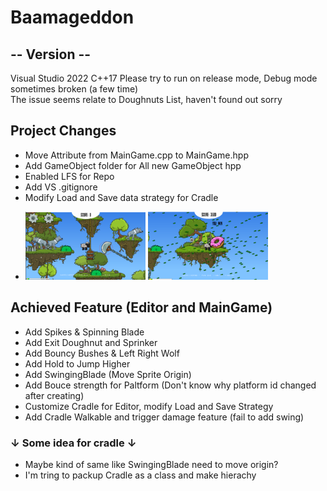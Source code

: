 # Baamageddon
## -- Version --
Visual Studio 2022 C++17
Please try to run on release mode, Debug mode sometimes broken (a few time)   
The issue seems relate to Doughnuts List, haven't found out sorry
## Project Changes
* Move Attribute from MainGame.cpp to MainGame.hpp
* Add GameObject folder for All new GameObject hpp
* Enabled LFS for Repo
* Add VS .gitignore
* Modify Load and Save data strategy for Cradle
-  <img src="/img/img2.png" height=40% width=40%> <img src="/img/img1.png" height=40% width=40%>




## Achieved Feature (Editor and MainGame)
* Add Spikes & Spinning Blade 
* Add Exit Doughnut and Sprinker
* Add Bouncy Bushes & Left Right Wolf
* Add Hold to Jump Higher
* Add SwingingBlade (Move Sprite Origin)
* Add Bouce strength for Paltform (Don't know why platform id changed after creating)
* Customize Cradle for Editor, modify Load and Save Strategy
* Add Cradle Walkable and trigger damage feature (fail to add swing)
### ↓ Some idea for cradle ↓
- Maybe kind of same like SwingingBlade need to move origin?
- I'm tring to packup Cradle as a class and make hierachy
